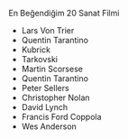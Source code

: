 En Beğendiğim 20 Sanat Filmi

* Lars Von Trier
* Quentin Tarantino
* Kubrick
* Tarkovski
* Martin Scorsese
* Quentin Tarantino
* Peter Sellers
* Christopher Nolan
* David Lynch
* Francis Ford Coppola
* Wes Anderson
